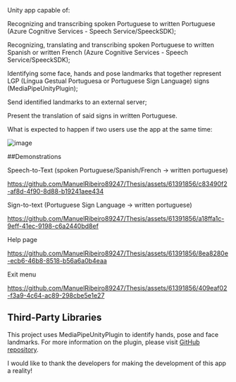 Unity app capable of:

Recognizing and transcribing spoken Portuguese to written Portuguese (Azure Cognitive Services - Speech Service/SpeeckSDK);

Recognizing, translating and transcribing spoken Portuguese to written Spanish or written French (Azure Cognitive Services - Speech Service/SpeeckSDK);

Identifying some face, hands and pose landmarks that together represent LGP (Língua Gestual Portuguesa or Portuguese Sign Language) signs (MediaPipeUnityPlugin);

Send identified landmarks to an external server;

Present the translation of said signs in written Portuguese.

What is expected to happen if two users use the app at the same time:

![image](https://github.com/ManuelRibeiro89247/Thesis/assets/61391856/a9487297-84f4-4381-8ddb-7d7ddcf4659c)

##Demonstrations

Speech-to-Text (spoken Portuguese/Spanish/French -> written portuguese)

https://github.com/ManuelRibeiro89247/Thesis/assets/61391856/c83490f2-af8d-4f90-8d88-b19241aee434


Sign-to-text (Portuguese Sign Language -> written portuguese)

https://github.com/ManuelRibeiro89247/Thesis/assets/61391856/a18ffa1c-9eff-41ec-9198-c6a2440bd8ef


Help page

https://github.com/ManuelRibeiro89247/Thesis/assets/61391856/8ea8280e-ecb6-46b8-8518-b56a6a0b4eaa


Exit menu

https://github.com/ManuelRibeiro89247/Thesis/assets/61391856/409eaf02-f3a9-4c64-ac89-298cbe5e1e27



## Third-Party Libraries

This project uses MediaPipeUnityPlugin to identify hands, pose and face landmarks. For more information on the plugin, please visit [GitHub repository](https://github.com/homuler/MediaPipeUnityPlugin).

I would like to thank the developers for making the development of this app a reality!
